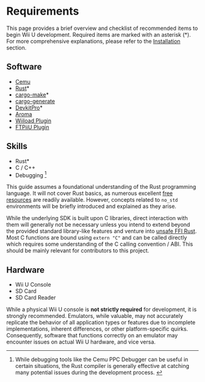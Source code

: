 # Requirements

This page provides a brief overview and checklist of recommended items to begin Wii U development. Required items are marked with an asterisk (*). For more comprehensive explanations, please refer to the [Installation](./install.md) section.

## Software

- [Cemu](https://cemu.info)
- [Rust](https://www.rust-lang.org/)*
- [cargo-make](https://github.com/sagiegurari/cargo-make)*
- [cargo-generate](https://github.com/cargo-generate/cargo-generate)
- [DevkitPro](https://devkitpro.org/)*
- [Aroma](https://wiidatabase.de/wii-u-downloads/hacks/aroma/)
- [Wiiload Plugin](https://github.com/wiiu-env/wiiload_plugin)
- [FTPiiU Plugin](https://github.com/wiiu-env/ftpiiu_plugin)

## Skills

- Rust*
- C / C++
- Debugging [^1]

This guide assumes a foundational understanding of the Rust programming language. It will not cover Rust basics, as numerous excellent [free resources](./faq.md#how-to-learn-rust) are readily available. However, concepts related to `no_std` environments will be briefly introduced and explained as they arise.

While the underlying SDK is built upon C libraries, direct interaction with them will generally not be necessary unless you intend to extend beyond the provided standard library-like features and venture into [unsafe FFI Rust](./unsafe.md). Most C functions are bound using `extern "C"` and can be called directly which requires some understanding of the C calling convention / ABI. This should be mainly relevant for contributors to this project.

## Hardware

- Wii U Console
- SD Card
- SD Card Reader

While a physical Wii U console is **not strictly required** for development, it is strongly recommended. Emulators, while valuable, may not accurately replicate the behavior of all application types or features due to incomplete implementations, inherent differences, or other platform-specific quirks. Consequently, software that functions correctly on an emulator may encounter issues on actual Wii U hardware, and vice versa.

[^1]: While debugging tools like the Cemu PPC Debugger can be useful in certain situations, the Rust compiler is generally effective at catching many potential issues during the development process. <!-- GDB stub?  -->
